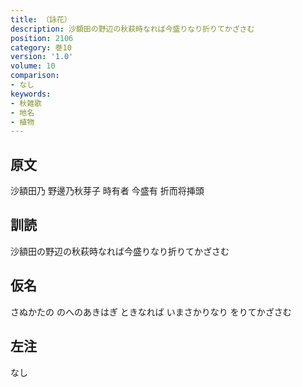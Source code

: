 ```yaml
---
title: （詠花）
description: 沙額田の野辺の秋萩時なれば今盛りなり折りてかざさむ
position: 2106
category: 巻10
version: '1.0'
volume: 10
comparison:
- なし
keywords:
- 秋雑歌
- 地名
- 植物
---
```


## 原文

沙額田乃 野邊乃秋芽子 時有者 今盛有 折而将挿頭

## 訓読

沙額田の野辺の秋萩時なれば今盛りなり折りてかざさむ

## 仮名

さぬかたの のへのあきはぎ ときなれば いまさかりなり をりてかざさむ

## 左注

なし
